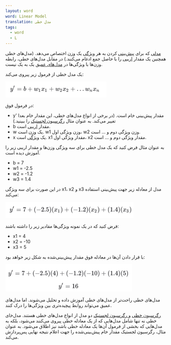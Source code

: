```yaml
---
layout: word
word: Linear Model
translation: مدل خطی
tags:
  - word
  - L
---
```

[مدلی](/M/model) که برای [پیش‌بینی](/P/prediction) کردن به هر [ویژگی](/F/feature) یک [وزن](/W/weight) اختصاص می‌دهد. (مدل‌های خطی همچنین یک مقدار [اریبی](/B/bias_(math)) را با حاصل جمع ادغام می‌کنند.) در مقابل مدل‌های خطی، رابطه وزن‌ها با ویژگی‌ها در [مدل‌های عمیق](/D/deep_model) یک به یک نیست.

یک مدل خطی از فرمول زیر پیروی می‌کند:

![](/assets/img/screenshot-from-2021-04-14-13-27-46.png)

در فرمول فوق:

* y' مقدار پیش‌بینی خام است. (در برخی از انواع مدل‌های خطی، این مقدار خام بعدا تغییر می‌‌کند. به عنوان مثال [رگرسیون لجستیک](/L/logistic_regression) را ببینید.)
* b مقدار [اریبی](/B/bias_(math)) است.
* w یک [وزن](/W/weight) است. w1 وزن ویژگی اول، w2 وزن ویژگی دوم و ... است.
* x یک [ویژگی](/F/feature) است. x1 مقدار ویژگی اول، x2 مقدار ویژگی دوم و ... است.

به عنوان مثال فرض کنید که یک مدل خطی برای سه ویژگی وزن‌ها و مقدار اریبی زیر را آموزش دیده است.

* b = 7
* w1 = -2.5
* w2 = -1.2
* w3 = 1.4

در این صورت برای سه ویژگی x1، x2 و x3 مدل از معادله زیر جهت پیش‌بینی استفاده می‌کند:

![](/assets/img/screenshot-from-2021-04-14-13-40-11.png)

فرض کنید که در یک نمونه ویژگی‌ها مقادیر زیر را داشته باشند:

* x1 = 4
* x2 = -10
* x3 = 5

با قرار دادن آن‌ها در معادله فوق مقدار پیش‌بینی‌شده به شکل زیر خواهد بود:

![](/assets/img/screenshot-from-2021-04-14-13-42-41.png)

مدل‌های خطی راحت‌تر از مدل‌های خطی آموزش داده و تحلیل می‌شوند. اما مدل‌های عمیق می‌تواند روابط پیچیده‌تری بین ویژگی‌ها را درک کنند.

[رگرسیون خطی](/L/linear_regression) و[ رگرسیون لجستیک](/L/logistic_regression) دو مدل از انواع مدل‌های خطی هستند. مدل‌خای خطی نه تنها شامل مدل‌هایی که از یک معادله خطی پیروی می‌کنند می‌شود، بلکه به مدل‌هایی که بخشی از فرمول آن‌ها یک معادله خطی باشد نیز اطلاق می‌شود. به عنوان مثال، رگرسیون لجستیک مقدار خام پیش‌بینی‌شده را جهت اعلام نتیجه نهایی پس‌پردازش می‌کند.